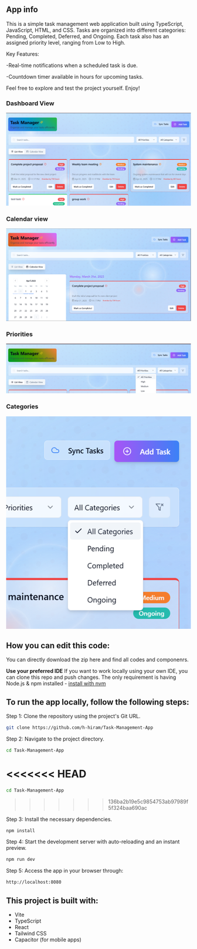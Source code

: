 ## App info
This is a simple task management web application built using TypeScript, JavaScript, HTML, and CSS.
Tasks are organized into different categories: Pending, Completed, Deferred, and Ongoing. Each task also has an assigned priority level, ranging from Low to High.

Key Features:

-Real-time notifications when a scheduled task is due.

-Countdown timer available in hours for upcoming tasks.

Feel free to explore and test the project yourself. Enjoy!
### Dashboard View
![Dashboard](./assets/dashboard.png)

### Calendar view
![Task Details](./assets/calendarview.png)

### Priorities
![Task Details](./assets/priorities.png)

### Categories
![Task Details](./assets/categories.png)


## How you can edit this code:
You can directly download the zip here and find all codes and componenrs.

**Use your preferred IDE**
If you want to work locally using your own IDE, you can clone this repo and push changes.
The only requirement is having Node.js & npm installed - [install with nvm](https://github.com/nvm-sh/nvm#installing-and-updating)

## To run the app locally, follow the following steps:

Step 1: Clone the repository using the project's Git URL.

```bash
git clone https://github.com/h-hiram/Task-Management-App
```

Step 2: Navigate to the project directory.
```bash
cd Task-Management-App
```
<<<<<<< HEAD
=======
```bash
cd Task-Management-App
```
>>>>>>> 136ba2b19e5c9854753ab97989f5f324baa690ac

Step 3: Install the necessary dependencies.

```bash 
npm install
```

Step 4: Start the development server with auto-reloading and an instant preview.

```bash
npm run dev
```

Step 5: Access the app in your browser through:

```bash
http://localhost:8080
```

## This project is built with:

- Vite
- TypeScript
- React
- Tailwind CSS
- Capacitor (for mobile apps)

